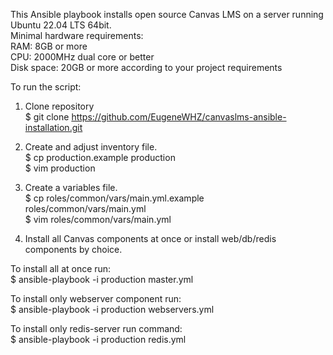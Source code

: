 This Ansible playbook installs open source Canvas LMS on a server running Ubuntu 22.04 LTS 64bit.
<br />
Minimal hardware requirements:<br />
RAM: 8GB or more<br />
CPU: 2000MHz dual core or better<br />
Disk space: 20GB or more according to your project requirements

To run the script:
1) Clone repository<br />
$ git clone https://github.com/EugeneWHZ/canvaslms-ansible-installation.git

2) Create and adjust inventory file.<br />
$ cp production.example production<br />
$ vim production<br />

3) Create a variables file.<br /> 
$ cp roles/common/vars/main.yml.example roles/common/vars/main.yml<br />
$ vim roles/common/vars/main.yml<br />

4) Install all Canvas components at once or install web/db/redis components by choice.

To install all at once run:<br />
$ ansible-playbook -i production master.yml

To install only webserver component run:<br />
$ ansible-playbook -i production webservers.yml

To install only redis-server run command:<br />
$ ansible-playbook -i production redis.yml
